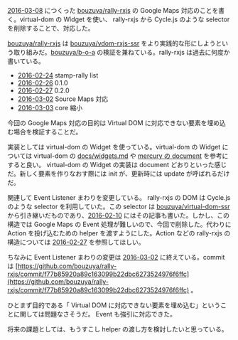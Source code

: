 [2016-03-08][] につくった [bouzuya/rally-rxjs][] の Google Maps 対応のことを書く。virtual-dom の Widget を使い、 rally-rxjs から Cycle.js のような selector を削除することで、対応した。

[bouzuya/rally-rxjs][] は [bouzuya/vdom-rxjs-ssr][] をより実践的な形にしようという取り組みだ。[bouzuya/b-o-a][] の検証を兼ねている。rally-rxjs は過去に何度か書いている。

- [2016-02-24][] stamp-rally list
- [2016-02-26][] 0.1.0
- [2016-02-27][] 0.2.0
- [2016-03-02][] Source Maps 対応
- [2016-03-03][] core 縮小

今回の Google Maps 対応の目的は Virtual DOM に対応できない要素を埋め込む場合を検証することだ。

実装としては virtual-dom の Widget を使っている。virtual-dom の Widget については virtual-dom の [docs/widgets.md](https://github.com/Matt-Esch/virtual-dom/blob/v2.1.1/docs/widget.md) や [mercury の document](https://github.com/Raynos/mercury/blob/v14.1.0/docs/widgets.md) を参考にすると良い。 virtual-dom の Widget の実装は document どおりといった感じだ。新しく要素を作りなおす際には init が、更新時には update が呼ばれるだけだ。

関連して Event Listener まわりを変更している。 rally-rxjs の DOM は Cycle.js のような selector を利用していた。この selector は [bouzuya/virtual-dom-ssr][] から引き継いだものであり、[2016-02-10][] にはその記事も書いた。しかし、この構造では Google Maps の Event 処理が難しいので、今回で削除した。代わりに Action を投げ込むための helper を渡すようにした。Action などの rally-rxjs の構造については [2016-02-27][] を参照してほしい。

ちなみに Event Listener まわりの変更は [2016-03-02][] に終えている。commit は [https://github.com/bouzuya/rally-rxjs/commit/f77b85920a89c163099b22dbc6273524976f6ffc](https://github.com/bouzuya/rally-rxjs/commit/f77b85920a89c163099b22dbc6273524976f6ffc) 。

ひとまず目的である「 Virtual DOM に対応できない要素を埋め込む」ということに関しては問題なさそうだ。 Event も強引に対応できた。

将来の課題としては、もうすこし helper の渡し方を検討したいと思っている。

[2016-02-10]: http://blog.bouzuya.net/2016/02/10/
[2016-02-24]: http://blog.bouzuya.net/2016/02/24/
[2016-02-26]: http://blog.bouzuya.net/2016/02/26/
[2016-02-27]: http://blog.bouzuya.net/2016/02/27/
[2016-03-02]: http://blog.bouzuya.net/2016/03/02/
[2016-03-03]: http://blog.bouzuya.net/2016/03/03/
[2016-03-08]: http://blog.bouzuya.net/2016/03/08/
[bouzuya/b-o-a]: https://github.com/bouzuya/b-o-a
[bouzuya/rally-rxjs]: https://github.com/bouzuya/rally-rxjs
[bouzuya/vdom-rxjs-ssr]: https://github.com/bouzuya/vdom-rxjs-ssr
[bouzuya/virtual-dom-ssr]: https://github.com/bouzuya/virtual-dom-ssr
